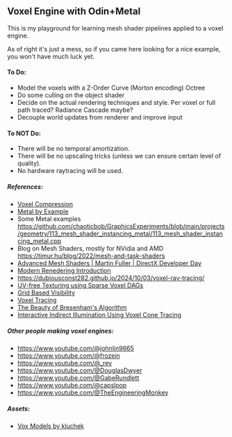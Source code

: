## Voxel Engine with Odin+Metal

This is my playground for learning mesh shader pipelines applied to a voxel engine.

As of right it's just a mess, so if you came here looking for a nice example, you won't have much luck yet.

#### To Do:
 - Model the voxels with a Z-Order Curve (Morton encoding) Octree 
 - Do some culling on the object shader
 - Decide on the actual rendering techniques and style. Per voxel or full path traced? Radiance Cascade maybe?
 - Decouple world updates from renderer and improve input

#### To NOT Do:
 - There will be no temporal amortization.
 - There will be no upscaling tricks (unless we can ensure certain level of quality).
 - No hardware raytracing will be used.

##### References:
 - [Voxel Compression](https://eisenwave.github.io/voxel-compression-docs/) 
 - [Metal by Example](https://metalbyexample.com/mesh-shaders/)
 - Some Metal examples https://github.com/chaoticbob/GraphicsExperiments/blob/main/projects/geometry/113_mesh_shader_instancing_metal/113_mesh_shader_instancing_metal.cpp
 - Blog on Mesh Shaders, mostly for NVidia and AMD https://timur.hu/blog/2022/mesh-and-task-shaders
 - [Advanced Mesh Shaders | Martin Fuller | DirectX Developer Day](https://www.youtube.com/watch?v=0sJ_g-aWriQ)
 - [Modern Renedering Introduction](https://alelievr.github.io/Modern-Rendering-Introduction/MeshShaders/)
 - https://dubiousconst282.github.io/2024/10/03/voxel-ray-tracing/
 - [UV-free Texturing using Sparse Voxel DAGs](https://www.cse.chalmers.se/research/group/gfx-web/UV-free%20Texturing%20using%20Sparse%20Voxel%20DAGs.pdf)
 - [Grid Based Visibility](https://towardsdatascience.com/a-quick-and-clear-look-at-grid-based-visibility-bf63769fbc78/)
 - [Voxel Tracing](https://blog.balintcsala.com/posts/voxel-tracing/)
 - [The Beauty of Bresenham's Algorithm](http://members.chello.at/~easyfilter/bresenham.html)
 - [Interactive Indirect Illumination Using Voxel Cone Tracing](https://research.nvidia.com/sites/default/files/publications/GIVoxels-pg2011-authors.pdf)

 
##### Other people making voxel engines:
 - https://www.youtube.com/@johnlin9665
 - https://www.youtube.com/@frozein
 - https://www.youtube.com/@_rey
 - https://www.youtube.com/@DouglasDwyer
 - https://www.youtube.com/@GabeRundlett
 - https://www.youtube.com/@capslpop
 - https://www.youtube.com/@TheEngineeringMonkey


##### Assets:
 - [Vox Models by kluchek](https://github.com/kluchek/vox-models/tree/master) 